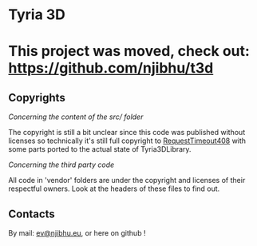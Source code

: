 # Tyria 3D

# This project was moved, check out: https://github.com/njibhu/t3d

## Copyrights

_Concerning the content of the src/ folder_

The copyright is still a bit unclear since this code was published without licenses so technically it's still full copyright to [RequestTimeout408](https://github.com/RequestTimeout408) with some parts ported to the actual state of Tyria3DLibrary.

_Concerning the third party code_

All code in 'vendor' folders are under the copyright and licenses of their respectful owners. Look at the headers of these files to find out.

## Contacts

By mail: ev@njibhu.eu, or here on github !
